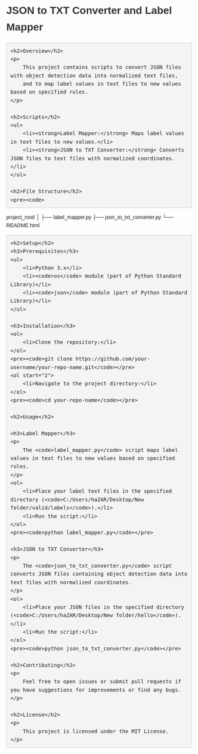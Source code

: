 <!DOCTYPE html>
<html lang="en">
<head>
    <meta charset="UTF-8">
    <meta name="viewport" content="width=device-width, initial-scale=1.0">
    <title>JSON to TXT Converter and Label Mapper</title>
    <style>
        body {
            font-family: Arial, sans-serif;
            line-height: 1.6;
            margin: 20px;
        }
        h1, h2, h3 {
            color: #333;
        }
        pre {
            background-color: #f4f4f4;
            padding: 10px;
            border: 1px solid #ccc;
            overflow-x: auto;
        }
        code {
            font-family: monospace;
            font-size: 1em;
        }
    </style>
</head>
<body>
    <h1>JSON to TXT Converter and Label Mapper</h1>

    <h2>Overview</h2>
    <p>
        This project contains scripts to convert JSON files with object detection data into normalized text files,
        and to map label values in text files to new values based on specified rules.
    </p>

    <h2>Scripts</h2>
    <ul>
        <li><strong>Label Mapper:</strong> Maps label values in text files to new values.</li>
        <li><strong>JSON to TXT Converter:</strong> Converts JSON files to text files with normalized coordinates.</li>
    </ul>

    <h2>File Structure</h2>
    <pre><code>
project_root/
│
├── label_mapper.py
├── json_to_txt_converter.py
└── README.html
    </code></pre>

    <h2>Setup</h2>
    <h3>Prerequisites</h3>
    <ul>
        <li>Python 3.x</li>
        <li><code>os</code> module (part of Python Standard Library)</li>
        <li><code>json</code> module (part of Python Standard Library)</li>
    </ul>

    <h3>Installation</h3>
    <ol>
        <li>Clone the repository:</li>
    </ol>
    <pre><code>git clone https://github.com/your-username/your-repo-name.git</code></pre>
    <ol start="2">
        <li>Navigate to the project directory:</li>
    </ol>
    <pre><code>cd your-repo-name</code></pre>

    <h2>Usage</h2>

    <h3>Label Mapper</h3>
    <p>
        The <code>label_mapper.py</code> script maps label values in text files to new values based on specified rules.
    </p>
    <ol>
        <li>Place your label text files in the specified directory (<code>C:/Users/haZAR/Desktop/New folder/valid/labels</code>).</li>
        <li>Run the script:</li>
    </ol>
    <pre><code>python label_mapper.py</code></pre>

    <h3>JSON to TXT Converter</h3>
    <p>
        The <code>json_to_txt_converter.py</code> script converts JSON files containing object detection data into text files with normalized coordinates.
    </p>
    <ol>
        <li>Place your JSON files in the specified directory (<code>C:/Users/haZAR/Desktop/New folder/hello</code>).</li>
        <li>Run the script:</li>
    </ol>
    <pre><code>python json_to_txt_converter.py</code></pre>

    <h2>Contributing</h2>
    <p>
        Feel free to open issues or submit pull requests if you have suggestions for improvements or find any bugs.
    </p>

    <h2>License</h2>
    <p>
        This project is licensed under the MIT License.
    </p>
</body>
</html>
